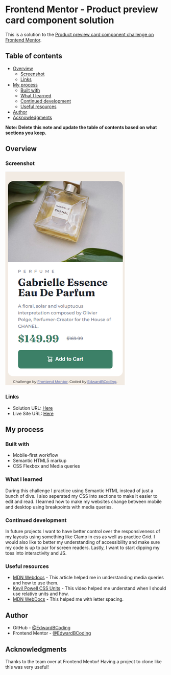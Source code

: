 # Frontend Mentor - Product preview card component solution

This is a solution to the [Product preview card component challenge on Frontend Mentor](https://www.frontendmentor.io/challenges/product-preview-card-component-GO7UmttRfa).

## Table of contents

- [Overview](#overview)
  - [Screenshot](#screenshot)
  - [Links](#links)
- [My process](#my-process)
  - [Built with](#built-with)
  - [What I learned](#what-i-learned)
  - [Continued development](#continued-development)
  - [Useful resources](#useful-resources)
- [Author](#author)
- [Acknowledgments](#acknowledgments)

**Note: Delete this note and update the table of contents based on what sections you keep.**

## Overview

### Screenshot

![](./images/screenshot-mobile.png)

### Links

- Solution URL: [Here](https://www.frontendmentor.io/solutions/product-preview-solution-using-flexbox-and-media-queries-531gnjpJDn)
- Live Site URL: [Here](https://edwardbcoding.github.io/product-preview-card/)

## My process

### Built with

- Mobile-first workflow
- Semantic HTML5 markup
- CSS Flexbox and Media queries

### What I learned

During this challenge I practice using Semantic HTML instead of just a bunch of divs. I also seperated my CSS into sections to make it easier to edit and read. I learned how to make my websites change between mobile and desktop using breakpoints with media queries.

### Continued development

In future projects I want to have better control over the responsiveness of my layouts using something like Clamp in css as well as practice Grid. I would also like to better my understanding of accessibility and make sure my code is up to par for screen readers. Lastly, I want to start dipping my toes into interactivity and JS.

### Useful resources

- [MDN Webdocs](https://developer.mozilla.org/en-US/docs/Web/CSS/Media_Queries/Using_media_queries) - This article helped me in understanding media queries and how to use them.
- [Kevil Powell CSS Units](https://www.youtube.com/watch?v=N5wpD9Ov_To&t=1s&ab_channel=KevinPowell) - This video helped me understand when I should use relative units and how.
- [MDN WebDocs](https://developer.mozilla.org/en-US/docs/Web/CSS/letter-spacing) - This helped me with letter spacing.

## Author

- GitHub - [@EdwardBCoding](https://github.com/EdwardBCoding)
- Frontend Mentor - [@EdwardBCoding](https://www.frontendmentor.io/profile/EdwardBCoding)

## Acknowledgments

Thanks to the team over at Frontend Mentor! Having a project to clone like this was very useful!

